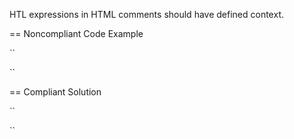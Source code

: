 HTL expressions in HTML comments should have defined context.

== Noncompliant Code Example

``
<!--[if IE]><link rel="shortcut icon" href="${site.root}/images/favicon/favicon.ico?v2"><![endif]-->
``
    
== Compliant Solution

``
<!--[if IE]><link rel="shortcut icon" href="${site.root @ context='uri'}/images/favicon/favicon.ico?v2"><![endif]-->
``
